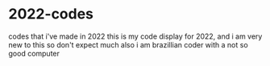 # 2022-codes
codes that i've made in 2022
this is my code display for 2022, and i am very new to this so don't expect much
also i am brazillian coder with  a not so good computer
